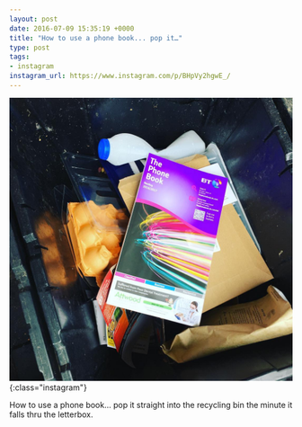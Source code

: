 ```yaml
---
layout: post
date: 2016-07-09 15:35:19 +0000
title: "How to use a phone book... pop it…"
type: post
tags:
- instagram
instagram_url: https://www.instagram.com/p/BHpVy2hgwE_/
---
```


![Instagram - BHpVy2hgwE_](/assets/BHpVy2hgwE_.jpg){:class="instagram"}

How to use a phone book... pop it straight into the recycling bin the minute it falls thru the letterbox.
